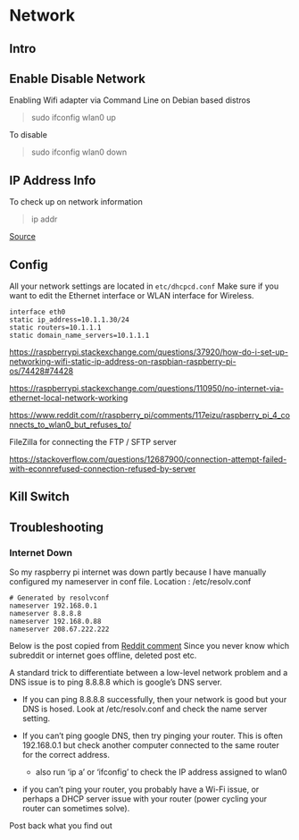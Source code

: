 # Network

## Intro



## Enable Disable Network


Enabling Wifi adapter via Command Line on Debian based distros

> sudo ifconfig wlan0 up



To disable 

> sudo ifconfig wlan0 down


## IP Address Info

To check up on network information

> ip addr



[Source](https://raspberrytips.com/disable-wifi-raspberry-pi/)

## Config

All your network settings are located in `etc/dhcpcd.conf`
Make sure if you want to edit the Ethernet interface or WLAN interface for Wireless.

```config
interface eth0
static ip_address=10.1.1.30/24
static routers=10.1.1.1
static domain_name_servers=10.1.1.1
```

https://raspberrypi.stackexchange.com/questions/37920/how-do-i-set-up-networking-wifi-static-ip-address-on-raspbian-raspberry-pi-os/74428#74428

https://raspberrypi.stackexchange.com/questions/110950/no-internet-via-ethernet-local-network-working

https://www.reddit.com/r/raspberry_pi/comments/117eizu/raspberry_pi_4_connects_to_wlan0_but_refuses_to/

FileZilla for connecting the FTP / SFTP server

https://stackoverflow.com/questions/12687900/connection-attempt-failed-with-econnrefused-connection-refused-by-server

## Kill Switch


## Troubleshooting

### Internet Down


So my raspberry pi internet was down partly because I have manually configured my nameserver in conf file.
Location : /etc/resolv.conf


```config
# Generated by resolvconf
nameserver 192.168.0.1
nameserver 8.8.8.8
nameserver 192.168.0.88
nameserver 208.67.222.222
```


Below is the post copied from [Reddit comment](https://www.reddit.com/r/raspberry_pi/comments/117eizu/raspberry_pi_4_connects_to_wlan0_but_refuses_to/) 
Since you never know which subreddit or internet goes offline, deleted post etc.


A standard trick to differentiate between a low-level network problem and a DNS issue is to ping 8.8.8.8 which is google’s DNS server.

- If you can ping 8.8.8.8 successfully, then your network is good but your DNS is hosed. Look at /etc/resolv.conf and check the name server setting.
    
- If you can’t ping google DNS, then try pinging your router. This is often 192.168.0.1 but check another computer connected to the same router for the correct address.
    
    - also run ‘ip a’ or ‘ifconfig’ to check the IP address assigned to wlan0
        
- if you can’t ping your router, you probably have a Wi-Fi issue, or perhaps a DHCP server issue with your router (power cycling your router can sometimes solve).
    

Post back what you find out